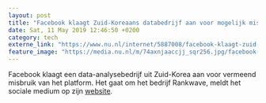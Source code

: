 ```yaml
---
layout: post
title: "Facebook klaagt Zuid-Koreaans databedrijf aan voor mogelijk misbruik"
date: Sat, 11 May 2019 12:46:50 +0200
category: tech
externe_link: "https://www.nu.nl/internet/5887008/facebook-klaagt-zuid-koreaans-databedrijf-aan-voor-mogelijk-misbruik.html"
feature_image: "https://media.nu.nl/m/74axnjaaccjj_sqr256.jpg/facebook-klaagt-zuid-koreaans-databedrijf-aan-voor-mogelijk-misbruik.jpg"
---
```


Facebook klaagt een data-analysebedrijf uit Zuid-Korea aan voor vermeend misbruik van het platform. Het gaat om het bedrijf Rankwave, meldt het sociale medium op zijn <a href="https://newsroom.fb.com/news/2019/05/enforcing-our-platform-policies/" target="_blank">website</a>.
